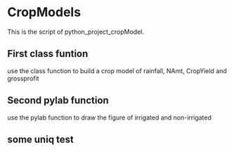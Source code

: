 # CropModels
This is the script of python_project_cropModel.

## First class funtion
use the class function to build a crop model of rainfall, NAmt, CropYield and grossprofit

## Second pylab function 
use the pylab function to draw the figure of irrigated and non-irrigated

## some uniq test
